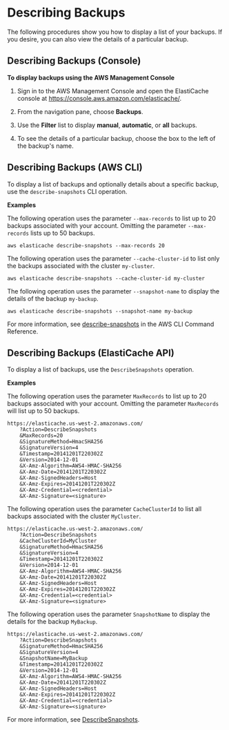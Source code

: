 # Describing Backups<a name="backups-describing"></a>

The following procedures show you how to display a list of your backups\. If you desire, you can also view the details of a particular backup\.

## Describing Backups \(Console\)<a name="backups-describing-CON"></a>

**To display backups using the AWS Management Console**

1. Sign in to the AWS Management Console and open the ElastiCache console at [ https://console\.aws\.amazon\.com/elasticache/](https://console.aws.amazon.com/elasticache/)\.

1. From the navigation pane, choose **Backups**\.

1. Use the **Filter** list to display **manual**, **automatic**, or **all** backups\.

1. To see the details of a particular backup, choose the box to the left of the backup's name\.

## Describing Backups \(AWS CLI\)<a name="backups-describing-CLI"></a>

To display a list of backups and optionally details about a specific backup, use the `describe-snapshots` CLI operation\. 

**Examples**

The following operation uses the parameter `--max-records` to list up to 20 backups associated with your account\. Omitting the parameter `--max-records` lists up to 50 backups\.

```
aws elasticache describe-snapshots --max-records 20
```

The following operation uses the parameter `--cache-cluster-id` to list only the backups associated with the cluster `my-cluster`\.

```
aws elasticache describe-snapshots --cache-cluster-id my-cluster
```

The following operation uses the parameter `--snapshot-name` to display the details of the backup `my-backup`\.

```
aws elasticache describe-snapshots --snapshot-name my-backup
```

For more information, see [describe\-snapshots](https://docs.aws.amazon.com/cli/latest/reference/elasticache/describe-snapshots.html) in the AWS CLI Command Reference\.

## Describing Backups \(ElastiCache API\)<a name="backups-describing-API"></a>

To display a list of backups, use the `DescribeSnapshots` operation\.

**Examples**

The following operation uses the parameter `MaxRecords` to list up to 20 backups associated with your account\. Omitting the parameter `MaxRecords` will list up to 50 backups\.

```
https://elasticache.us-west-2.amazonaws.com/
    ?Action=DescribeSnapshots
    &MaxRecords=20
    &SignatureMethod=HmacSHA256
    &SignatureVersion=4
    &Timestamp=20141201T220302Z
    &Version=2014-12-01
    &X-Amz-Algorithm=AWS4-HMAC-SHA256
    &X-Amz-Date=20141201T220302Z
    &X-Amz-SignedHeaders=Host
    &X-Amz-Expires=20141201T220302Z
    &X-Amz-Credential=<credential>
    &X-Amz-Signature=<signature>
```

The following operation uses the parameter `CacheClusterId` to list all backups associated with the cluster `MyCluster`\.

```
https://elasticache.us-west-2.amazonaws.com/
    ?Action=DescribeSnapshots
    &CacheClusterId=MyCluster
    &SignatureMethod=HmacSHA256
    &SignatureVersion=4
    &Timestamp=20141201T220302Z
    &Version=2014-12-01
    &X-Amz-Algorithm=AWS4-HMAC-SHA256
    &X-Amz-Date=20141201T220302Z
    &X-Amz-SignedHeaders=Host
    &X-Amz-Expires=20141201T220302Z
    &X-Amz-Credential=<credential>
    &X-Amz-Signature=<signature>
```

The following operation uses the parameter `SnapshotName` to display the details for the backup `MyBackup`\.

```
https://elasticache.us-west-2.amazonaws.com/
    ?Action=DescribeSnapshots
    &SignatureMethod=HmacSHA256
    &SignatureVersion=4
    &SnapshotName=MyBackup
    &Timestamp=20141201T220302Z
    &Version=2014-12-01
    &X-Amz-Algorithm=AWS4-HMAC-SHA256
    &X-Amz-Date=20141201T220302Z
    &X-Amz-SignedHeaders=Host
    &X-Amz-Expires=20141201T220302Z
    &X-Amz-Credential=<credential>
    &X-Amz-Signature=<signature>
```

For more information, see [DescribeSnapshots](https://docs.aws.amazon.com/AmazonElastiCache/latest/APIReference/API_DescribeSnapshots.html)\.